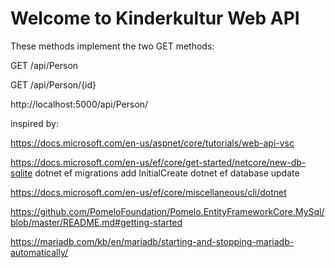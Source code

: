 # Welcome to Kinderkultur Web API

These methods implement the two GET methods:

GET /api/Person

GET /api/Person/{id}

http://localhost:5000/api/Person/

inspired by:

https://docs.microsoft.com/en-us/aspnet/core/tutorials/web-api-vsc

https://docs.microsoft.com/en-us/ef/core/get-started/netcore/new-db-sqlite
dotnet ef migrations add InitialCreate
dotnet ef database update



https://docs.microsoft.com/en-us/ef/core/miscellaneous/cli/dotnet

https://github.com/PomeloFoundation/Pomelo.EntityFrameworkCore.MySql/blob/master/README.md#getting-started

https://mariadb.com/kb/en/mariadb/starting-and-stopping-mariadb-automatically/